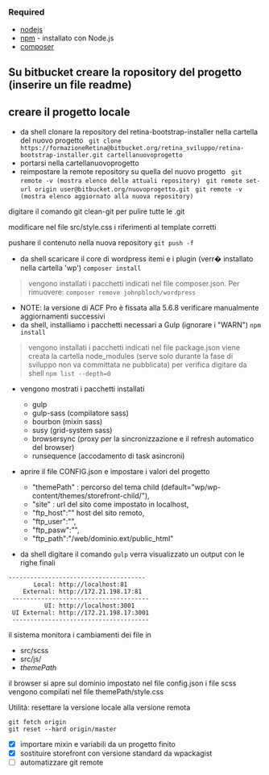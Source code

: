 ### Required ###
* [nodejs](https://nodejs.org/en/download/)
* [npm](https://www.npmjs.com/get-npm) - installato con Node.js
* [composer](https://getcomposer.org/Composer-Setup.exe)

## Su bitbucket creare la ropository del progetto (inserire un file readme) ##
## creare il progetto locale ##
* da shell clonare la repository del retina-bootstrap-installer nella cartella del nuovo progetto
``` git clone https://formazioneRetina@bitbucket.org/retina_sviluppo/retina-bootstrap-installer.git cartellanuovoprogetto```
* portarsi nella cartellanuovoprogetto
* reimpostare la remote repository su quella del nuovo progetto
``` git remote -v (mostra elenco delle attuali repository)```
``` git remote set-url origin user@bitbucket.org/nuovoprogetto.git```
``` git remote -v (mostra elenco aggiornato alla nuova repository)```

digitare il comando git clean-git per pulire tutte le .git

modificare nel file src/style.css i riferimenti al template corretti

pushare il contenuto nella nuova repository
``` git push -f ```

* da shell scaricare il core di wordpress itemi e i plugin (verr� installato nella cartella 'wp')
```composer install```
> vengono installati i pacchetti indicati nel file composer.json. Per rimuovere:  ```composer remove johnpbloch/wordpress```
* NOTE: la versione di ACF Pro è fissata alla 5.6.8 verificare manualmente aggiornamenti successivi
* da shell, installiamo i pacchetti necessari a Gulp (ignorare i "WARN")
```npm install```
> vengono installati i pacchetti indicati nel file package.json
viene creata la cartella node_modules (serve solo durante la fase di sviluppo non va committata ne pubblicata)
per verifica digitare da shell
```npm list --depth=0```
* vengono mostrati i pacchetti installati
  + gulp
  + gulp-sass (compilatore sass)
  + bourbon (mixin sass)
  + susy (grid-system sass)
  + browsersync (proxy per la sincronizzazione e il refresh automatico del browser)
  + runsequence (accodamento di task asincroni)

* aprire il file CONFIG.json e impostare i valori del progetto
  + "themePath" : percorso del tema child (default="wp/wp-content/themes/storefront-child/"),
  + "site" : url del sito come impostato in localhost,
  + "ftp_host":"" host del sito remoto,
  + "ftp_user":"",
  + "ftp_pasw":"",
  + "ftp_path":"/web/dominio.ext/public_html"


* da shell digitare il comando
```gulp```
verra visualizzato un output con le righe finali

```
--------------------------------------
       Local: http://localhost:81
    External: http://172.21.198.17:81
 --------------------------------------
          UI: http://localhost:3001
 UI External: http://172.21.198.17:3001
 --------------------------------------
 ```
il sistema monitora i cambiamenti dei file in
* src/scss
* src/js/
* *themePath*

il browser si apre sul dominio impostato nel file config.json
i file scss vengono compilati nel file themePath/style.css

Utilità:
resettare la versione locale alla versione remota
```
git fetch origin
git reset --hard origin/master
```

- [x] importare mixin e variabili da un progetto finito
- [x] sostituire storefront con versione standard da wpackagist
- [ ] automatizzare git remote
